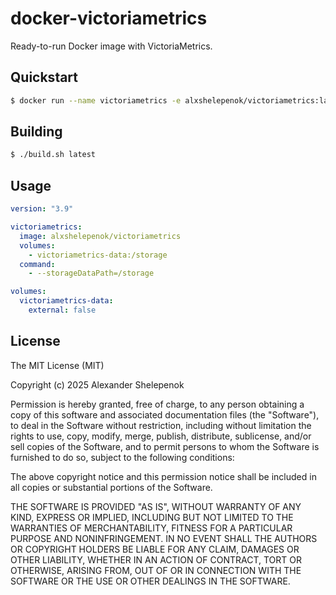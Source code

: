 # docker-victoriametrics

Ready-to-run Docker image with VictoriaMetrics.

## Quickstart

```bash
$ docker run --name victoriametrics -e alxshelepenok/victoriametrics:latest
```

## Building

```bash
$ ./build.sh latest
```

## Usage

```yaml
version: "3.9"

victoriametrics:
  image: alxshelepenok/victoriametrics
  volumes:
    - victoriametrics-data:/storage
  command:
    - --storageDataPath=/storage

volumes:
  victoriametrics-data:
    external: false
```

## License

The MIT License (MIT)

Copyright (c) 2025 Alexander Shelepenok

Permission is hereby granted, free of charge, to any person obtaining a copy
of this software and associated documentation files (the "Software"), to deal
in the Software without restriction, including without limitation the rights
to use, copy, modify, merge, publish, distribute, sublicense, and/or sell
copies of the Software, and to permit persons to whom the Software is
furnished to do so, subject to the following conditions:

The above copyright notice and this permission notice shall be included in all
copies or substantial portions of the Software.

THE SOFTWARE IS PROVIDED "AS IS", WITHOUT WARRANTY OF ANY KIND, EXPRESS OR
IMPLIED, INCLUDING BUT NOT LIMITED TO THE WARRANTIES OF MERCHANTABILITY,
FITNESS FOR A PARTICULAR PURPOSE AND NONINFRINGEMENT. IN NO EVENT SHALL THE
AUTHORS OR COPYRIGHT HOLDERS BE LIABLE FOR ANY CLAIM, DAMAGES OR OTHER
LIABILITY, WHETHER IN AN ACTION OF CONTRACT, TORT OR OTHERWISE, ARISING FROM,
OUT OF OR IN CONNECTION WITH THE SOFTWARE OR THE USE OR OTHER DEALINGS IN THE
SOFTWARE.
